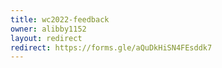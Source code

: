 ```yaml
---
title: wc2022-feedback
owner: alibby1152
layout: redirect
redirect: https://forms.gle/aQuDkHiSN4FEsddk7
---
```

